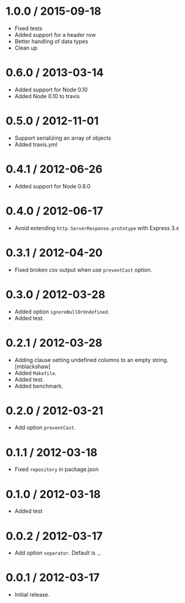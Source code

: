 1.0.0 / 2015-09-18
==================

  * Fixed tests
  * Added support for a header row
  * Better handling of data types
  * Clean up


0.6.0 / 2013-03-14
==================

  * Added support for Node 0.10
  * Added Node 0.10 to travis

0.5.0 / 2012-11-01
==================

  * Support serializing an array of objects
  * Added travis.yml

0.4.1 / 2012-06-26
==================

  * Added support for Node 0.8.0

0.4.0 / 2012-06-17
==================

  * Avoid extending `http.ServerResponse.prototype` with Express 3.x

0.3.1 / 2012-04-20
==================

  * Fixed broken csv output when use `preventCast` option.

0.3.0 / 2012-03-28
==================

  * Added option `ignoreNullOrUndefined`.
  * Added test.

0.2.1 / 2012-03-28
==================

  * Adding clause setting undefined columns to an empty string. [mblackshaw]
  * Added `Makefile`.
  * Added test.
  * Added benchmark.

0.2.0 / 2012-03-21
==================

  * Add option `preventCast`.

0.1.1 / 2012-03-18
=================

  * Fixed `repository` in package.json

0.1.0 / 2012-03-18
==================

  * Added test

0.0.2 / 2012-03-17
==================

  * Add option `separator`. Default is `,`.

0.0.1 / 2012-03-17
==================

  * Initial release.
